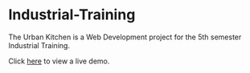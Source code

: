 # Industrial-Training
The Urban Kitchen is a Web Development project for the 5th semester Industrial Training.

Click [here](https://iamyuvraj.github.io/The-Urban-Kitchen/index.html) to view a live demo.

